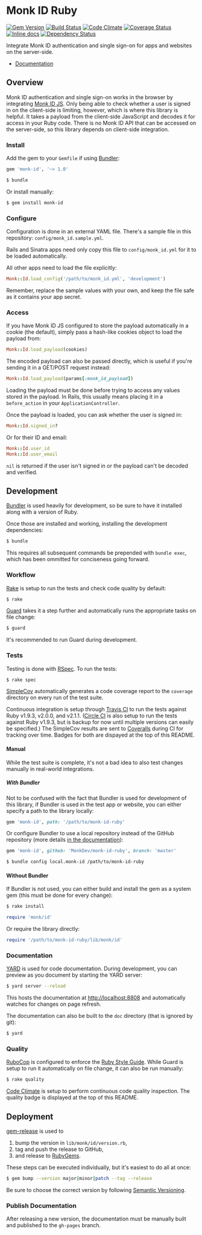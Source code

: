 Monk ID Ruby
============

[![Gem Version](https://badge.fury.io/rb/monk-id.png)](http://badge.fury.io/rb/monk-id)
[![Build Status](https://travis-ci.org/MonkDev/monk-id-ruby.svg?branch=dev)](https://travis-ci.org/MonkDev/monk-id-ruby)
[![Code Climate](https://codeclimate.com/github/MonkDev/monk-id-ruby.png)](https://codeclimate.com/github/MonkDev/monk-id-ruby)
[![Coverage Status](https://coveralls.io/repos/MonkDev/monk-id-ruby/badge.png?branch=dev)](https://coveralls.io/r/MonkDev/monk-id-ruby?branch=dev)
[![Inline docs](http://inch-ci.org/github/MonkDev/monk-id-ruby.png)](http://inch-ci.org/github/MonkDev/monk-id-ruby)
[![Dependency Status](https://gemnasium.com/MonkDev/monk-id-ruby.svg)](https://gemnasium.com/MonkDev/monk-id-ruby)

Integrate Monk ID authentication and single sign-on for apps and websites on the
server-side.

*   [Documentation](http://monkdev.github.io/monk-id-ruby/Monk/Id.html)

Overview
--------

Monk ID authentication and single sign-on works in the browser by integrating
[Monk ID JS](https://github.com/MonkDev/monk-id-js). Only being able to check
whether a user is signed in on the client-side is limiting, however, which is
where this library is helpful. It takes a payload from the client-side
JavaScript and decodes it for access in your Ruby code. There is no Monk ID API
that can be accessed on the server-side, so this library depends on client-side
integration.

### Install

Add the gem to your `Gemfile` if using [Bundler](http://bundler.io):

```ruby
gem 'monk-id', '~> 1.0'
```

```bash
$ bundle
```

Or install manually:

```bash
$ gem install monk-id
```

### Configure

Configuration is done in an external YAML file. There's a sample file in this
repository: `config/monk_id.sample.yml`.

Rails and Sinatra apps need only copy this file to `config/monk_id.yml` for it
to be loaded automatically.

All other apps need to load the file explicitly:

```ruby
Monk::Id.load_config('/path/to/monk_id.yml', 'development')
```

Remember, replace the sample values with your own, and keep the file safe as it
contains your app secret.

### Access

If you have Monk ID JS configured to store the payload automatically in a cookie
(the default), simply pass a hash-like cookies object to load the payload from:

```ruby
Monk::Id.load_payload(cookies)
```

The encoded payload can also be passed directly, which is useful if you're
sending it in a GET/POST request instead:

```ruby
Monk::Id.load_payload(params[:monk_id_payload])
```

Loading the payload must be done before trying to access any values stored in
the payload. In Rails, this usually means placing it in a `before_action` in
your `ApplicationController`.

Once the payload is loaded, you can ask whether the user is signed in:

```ruby
Monk::Id.signed_in?
```

Or for their ID and email:

```ruby
Monk::Id.user_id
Monk::Id.user_email
```

`nil` is returned if the user isn't signed in or the payload can't be decoded
and verified.

Development
-----------

[Bundler](http://bundler.io) is used heavily for development, so be sure to have
it installed along with a version of Ruby.

Once those are installed and working, installing the development dependencies:

```bash
$ bundle
```

This requires all subsequent commands be prepended with `bundle exec`, which has
been ommitted for conciseness going forward.

### Workflow

[Rake](https://github.com/jimweirich/rake) is setup to run the tests and check
code quality by default:

```bash
$ rake
```

[Guard](http://guardgem.org) takes it a step further and automatically runs the
appropriate tasks on file change:

```bash
$ guard
```

It's recommended to run Guard during development.

### Tests

Testing is done with [RSpec](https://relishapp.com/rspec). To run the tests:

```bash
$ rake spec
```

[SimpleCov](https://github.com/colszowka/simplecov) automatically generates a
code coverage report to the `coverage` directory on every run of the test suite.

Continuous integration is setup through [Travis CI](https://travis-ci.org/MonkDev/monk-id-ruby)
to run the tests against Ruby v1.9.3, v2.0.0, and v2.1.1.
([Circle CI](https://circleci.com/gh/MonkDev/monk-id-ruby) is also setup to run
the tests against Ruby v1.9.3, but is backup for now until multiple versions can
easily be specified.) The SimpleCov results are sent to [Coveralls](https://coveralls.io/r/MonkDev/monk-id-ruby)
during CI for tracking over time. Badges for both are dispayed at the top of
this README.

#### Manual

While the test suite is complete, it's not a bad idea to also test changes
manually in real-world integrations.

##### With Bundler

Not to be confused with the fact that Bundler is used for development of this
library, if Bundler is used in the test app or website, you can either specify a
path to the library locally:

```ruby
gem 'monk-id', path: '/path/to/monk-id-ruby'
```

Or configure Bundler to use a local repository instead of the GitHub repository
(more details [in the documentation](http://bundler.io/v1.7/git.html#local)):

```ruby
gem 'monk-id', github: 'MonkDev/monk-id-ruby', branch: 'master'
```

```bash
$ bundle config local.monk-id /path/to/monk-id-ruby
```

#### Without Bundler

If Bundler is not used, you can either build and install the gem as a system
gem (this must be done for every change):

```bash
$ rake install
```

```ruby
require 'monk/id'
```

Or require the library directly:

```ruby
require '/path/to/monk-id-ruby/lib/monk/id'
```

### Documentation

[YARD](http://yardoc.org) is used for code documentation. During development,
you can preview as you document by starting the YARD server:

```bash
$ yard server --reload
```

This hosts the documentation at [http://localhost:8808](http://localhost:8808)
and automatically watches for changes on page refresh.

The documentation can also be built to the `doc` directory (that is ignored by
git):

```bash
$ yard
```

### Quality

[RuboCop](https://github.com/bbatsov/rubocop) is configured to enforce the
[Ruby Style Guide](https://github.com/bbatsov/ruby-style-guide). While Guard is
setup to run it automatically on file change, it can also be run manually:

```bash
$ rake quality
```

[Code Climate](https://codeclimate.com/github/MonkDev/monk-id-ruby) is setup to
perform continuous code quality inspection. The quality badge is displayed at
the top of this README.

Deployment
----------

[gem-release](https://github.com/svenfuchs/gem-release) is used to

1.  bump the version in `lib/monk/id/version.rb`,
2.  tag and push the release to GitHub,
3.  and release to [RubyGems](https://rubygems.org).

These steps can be executed individually, but it's easiest to do all at once:

```bash
$ gem bump --version major|minor|patch --tag --release
```

Be sure to choose the correct version by following [Semantic Versioning](http://semver.org).

### Publish Documentation

After releasing a new version, the documentation must be manually built and
published to the `gh-pages` branch.
